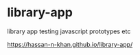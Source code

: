 # library-app
library app testing javascript prototypes etc

https://hassan-n-khan.github.io/library-app/
